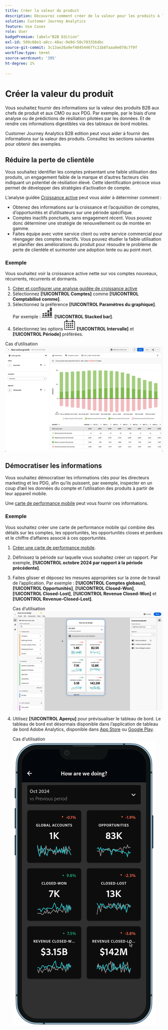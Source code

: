 ```yaml
---
title: Créer la valeur du produit
description: Découvrez comment créer de la valeur pour les produits à l’aide de Customer Journey Analytics B2B edition.
solution: Customer Journey Analytics
feature: Use Cases
role: User
badgePremium: label="B2B Edition"
exl-id: 509c68e1-a8cc-48ac-9e9d-50c703356dbc
source-git-commit: 3c13ae26a9ef48454467fc21b8faaa9e078c7f9f
workflow-type: tm+mt
source-wordcount: '395'
ht-degree: 1%

---
```


# Créer la valeur du produit

Vous souhaitez fournir des informations sur la valeur des produits B2B aux chefs de produit et aux CMO ou aux PDG. Par exemple, par le biais d’une analyse ou de prédictions de résiliation pilotées par les données. Et de rendre ces informations digestibles via des tableaux de bord mobiles.

Customer Journey Analytics B2B edition peut vous aider à fournir des informations sur la valeur des produits. Consultez les sections suivantes pour obtenir des exemples.


## Réduire la perte de clientèle

Vous souhaitez identifier les comptes présentant une faible utilisation des produits, un engagement faible de la marque et d’autres facteurs clés indiquant un potentiel de résiliation élevé. Cette identification précoce vous permet de développer des stratégies d’activation de compte.

L’analyse guidée [Croissance active](/help/guided-analysis/types/active-growth.md) peut vous aider à déterminer comment :

* Obtenez des informations sur la croissance et l’acquisition de comptes, d’opportunités et d’utilisateurs sur une période spécifique.
* Comptes inactifs ponctuels, sans engagement récent. Vous pouvez donc déterminer une stratégie de renouvellement ou de montée en gamme.
* Faites équipe avec votre service client ou votre service commercial pour réengager des comptes inactifs. Vous pouvez étudier la faible utilisation et planifier des améliorations du produit pour résoudre le problème de perte de clientèle et surmonter une adoption lente ou au point mort.

### Exemple

Vous souhaitez voir la croissance active nette sur vos comptes nouveaux, récurrents, récurrents et dormants.

1. [Créer et configurer une analyse guidée de croissance active](/help/guided-analysis/types/active-growth.md)
1. Sélectionnez **[!UICONTROL Comptes]** comme **[!UICONTROL Comptabilisé comme]**.
1. Sélectionnez la préférence **[!UICONTROL Paramètres du graphique]**. Par exemple : ![GraphBarVerticalStacked](/help/assets/icons/GraphBarVerticalStacked.svg) **[!UICONTROL Stacked bar]**.
1. Sélectionnez les options ![Calendrier](/help/assets/icons/Calendar.svg) **[!UICONTROL Intervalle]** et **[!UICONTROL Période]** préférées.

Cas d’utilisation ![B2B) : création de valeur de produit - réduction de l’attrition - croissance active](assets/b2b-uc-build-product-value-active-growth.png)


## Démocratiser les informations

Vous souhaitez démocratiser les informations clés pour les directeurs marketing et les PDG, afin qu’ils puissent, par exemple, inspecter en un coup d’œil les données du compte et l’utilisation des produits à partir de leur appareil mobile.

Une [carte de performance mobile](/help/mobile-app/home.md) peut vous fournir ces informations.

### Exemple

Vous souhaitez créer une carte de performance mobile qui combine des détails sur les comptes, les opportunités, les opportunités closes et perdues et le chiffre d’affaires associé à ces opportunités.

1. [Créer une carte de performance mobile](/help/mobile-app/create-scorecard.md).
1. Définissez la période sur laquelle vous souhaitez créer un rapport. Par exemple, **[!UICONTROL octobre 2024 par rapport à la période précédente]**.
1. Faites glisser et déposez les mesures appropriées sur la zone de travail de l’application. Par exemple : **[!UICONTROL Comptes globaux]**, **[!UICONTROL Opportunités]**, **[!UICONTROL Closed-Won]**, **[!UICONTROL Closed-Lost]**, **[!UICONTROL Revenue Closed-Won]** et **[!UICONTROL Revenue-Closed-Lost]**.

   Cas d’utilisation ![B2B - Créer de la valeur pour le produit - Démocratiser les informations - Carte de performance mobile](assets/b2b-uc-build-product-value-mobile-scorecard.png)

1. Utilisez **[!UICONTROL Aperçu]** pour prévisualiser le tableau de bord. Le tableau de bord est désormais disponible dans l’application de tableau de bord Adobe Analytics, disponible dans [App Store](https://apps.apple.com/us/app/adobe-analytics-dashboards/id1509062264) ou [Google Play](https://play.google.com/store/apps/details?id=com.adobe.analyticsdashboards).

   Cas d’utilisation ![B2B - Créer de la valeur pour le produit - Démocratiser les informations - Aperçu de la carte de performance mobile](assets/b2b-uc-build-product-value-mobile-scorecard-preview.png)
